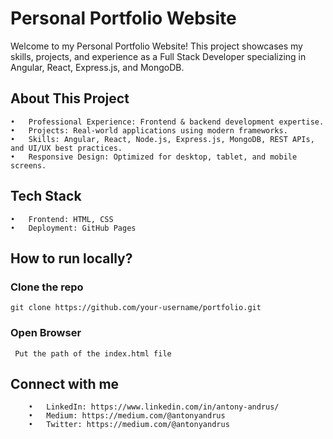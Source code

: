 # Personal Portfolio Website
Welcome to my Personal Portfolio Website! This project showcases my skills, projects, and experience as a Full Stack Developer specializing in Angular, React, Express.js, and MongoDB.

## About This Project
	•	Professional Experience: Frontend & backend development expertise.
	•	Projects: Real-world applications using modern frameworks.
	•	Skills: Angular, React, Node.js, Express.js, MongoDB, REST APIs, and UI/UX best practices.
	•	Responsive Design: Optimized for desktop, tablet, and mobile screens.

 ## Tech Stack
 	•	Frontend: HTML, CSS
	•	Deployment: GitHub Pages

 ## How to run locally?
 ### Clone the repo
    git clone https://github.com/your-username/portfolio.git

 ### Open Browser
     Put the path of the index.html file

 ## Connect with me
     	•	LinkedIn: https://www.linkedin.com/in/antony-andrus/
	    •	Medium: https://medium.com/@antonyandrus
	    •	Twitter: https://medium.com/@antonyandrus




